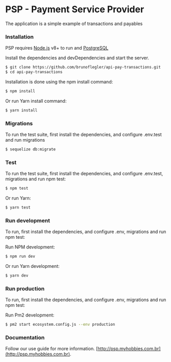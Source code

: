 # PSP - Payment Service Provider

The application is a simple example of transactions and payables

### Installation

PSP requires [Node.js](https://nodejs.org/) v8+ to run and [PostgreSQL](https://www.postgresql.org/download/)

Install the dependencies and devDependencies and start the server.

```sh
$ git clone https://github.com/brunoflegler/api-pay-transactions.git
$ cd api-pay-transactions
```

Installation is done using the npm install command:

```sh
$ npm install
```

Or run Yarn install command:

```sh
$ yarn install
```

### Migrations

To run the test suite, first install the dependencies, and configure .env.test and run migrations

```sh
$ sequelize db:migrate
```

### Test

To run the test suite, first install the dependencies, and configure .env.test, migrations and run npm test:

```sh
$ npm test
```

Or run Yarn:

```sh
$ yarn test
```

### Run development

To run, first install the dependencies, and configure .env, migrations and run npm test:

Run NPM development:

```sh
$ npm run dev
```

Or run Yarn development:

```sh
$ yarn dev
```

### Run production

To run, first install the dependencies, and configure .env, migrations and run npm test:

Run Pm2 development:

```sh
$ pm2 start ecosystem.config.js --env production
```

### Documentation

Follow our use guide for more information. [http://psp.myhobbies.com.br](http://psp.myhobbies.com.br).
